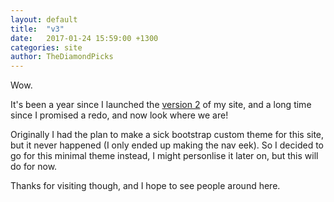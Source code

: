 ```yaml
---
layout: default
title:  "v3"
date:   2017-01-24 15:59:00 +1300
categories: site
author: TheDiamondPicks
---
```


Wow.

It's been a year since I launched the [version 2](thediamondpicks.github.io) of my site, and a long time since I promised a redo, and now look where we are!

Originally I had the plan to make a sick bootstrap custom theme for this site, but it never happened (I only ended up making the nav eek). So I decided to go for this minimal theme instead, I might personlise it later on, but this will do for now.

Thanks for visiting though, and I hope to see people around here.
